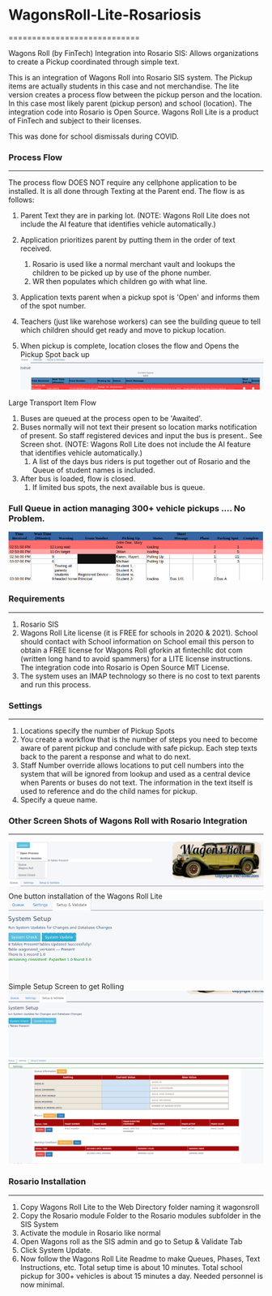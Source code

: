 # WagonsRoll-Lite-Rosariosis
============================
 
 Wagons Roll (by FinTech) Integration into Rosario SIS: Allows organizations to create a Pickup coordinated through simple text.

 This is an integration of Wagons Roll into Rosario SIS system. The Pickup items are actually students in this case and not merchandise.
 The lite version creates a process flow between the pickup person and the location. In this case most likely parent (pickup person) and school (location). The integration code into Rosario is Open Source. Wagons Roll Lite is a product of FinTech and subject to their licenses.

 This was done for school dismissals during COVID.

### Process Flow
 --------------
 The process flow DOES NOT require any cellphone application to be installed. It is all done through Texting at the Parent end. 
 The flow is as follows:
 1. Parent Text they are in parking lot.
 (NOTE: Wagons Roll Lite does not include the AI feature that identifies vehicle automatically.)
 
 2. Application prioritizes parent by putting them in the order of text received.
 	1. Rosario is used like a normal merchant vault and lookups the children to be picked up by use of the phone number.
 	2. WR then populates which children go with what line.
 3. Application texts parent when a pickup spot is 'Open' and informs them of the spot number.
 4. Teachers (just like warehose workers) can see the building queue to tell which children should get ready and move to pickup location.
 5. When pickup is complete, location closes the flow and Opens the Pickup Spot back up
![QUEUE OPEN](readmepics/queue.png)

 Large Transport Item Flow
 1. Buses are queued at the process open to be 'Awaited'.
 2. Buses normally will not text their present so location marks notification of present. So staff registered devices and input the bus is present.. See Screen shot.
 (NOTE: Wagons Roll Lite does not include the AI feature that identifies vehicle automatically.)
 	1. A list of the days bus riders is put together out of Rosario and the Queue of student names is included.
 3. After bus is loaded, flow is closed.
    1. If limited bus spots, the next available bus is queue.

### Full Queue in action managing 300+ vehicle pickups .... No Problem.
![QUEUE OPEN](readmepics/queuesession.png)


### Requirements
 ----------------
 1. Rosario SIS
 2. Wagons Roll Lite license (it is FREE for schools in 2020 & 2021). School should contact with School information on School email this person to obtain a FREE license for Wagons Roll gforkin at fintechllc dot com (written long hand to avoid spammers) for a LITE license instructions. The integration code into Rosario is Open Source MIT License.
 3. The system uses an IMAP technology so there is no cost to text parents and run this process.

### Settings
------------
1. Locations specify the number of Pickup Spots
2. You create a workflow that is the number of steps you need to become aware of parent pickup and conclude with safe pickup. Each step texts back to the parent a response and what to do next.
3. Staff Number override allows locations to put cell numbers into the system that will be ignored from lookup and used as a central device when Parents or buses do not text. The information in the text itself is used to reference and do the child names for pickup.
4. Specify a queue name.

### Other Screen Shots of Wagons Roll with Rosario Integration
--------------------------------------------------------
![QUEUE OPEN](readmepics/queuetop.png)
One button installation of the Wagons Roll Lite
![SIMPLE INSTALL](readmepics/simpleinstall.png)
Simple Setup Screen to get Rolling
![SYSTEM SETUP](readmepics/systemsetup.png)
![FLOW](readmepics/flow.png)

### Rosario Installation
------------------------
1. Copy Wagons Roll Lite to the Web Directory folder naming it wagonsroll
2. Copy the Rosario module Folder to the Rosario modules subfolder in the SIS System
3. Activate the module in Rosario like normal
4. Open Wagons roll as the SIS admin and go to Setup & Validate Tab
5. Click System Update.
6. Now follow the Wagons Roll Lite Readme to make Queues, Phases, Text Instructions, etc. 
Total setup time is about 10 minutes. Total school pickup for 300+ vehicles is about 15 minutes a day. Needed personnel is now minimal.
